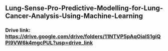 ## Lung-Sense-Pro-Predictive-Modelling-for-Lung-Cancer-Analysis-Using-Machine-Learning
### Drive link: https://drive.google.com/drive/folders/11NTVP5pAqOialS1giQPI9VW6k4mgcPUL?usp=drive_link
